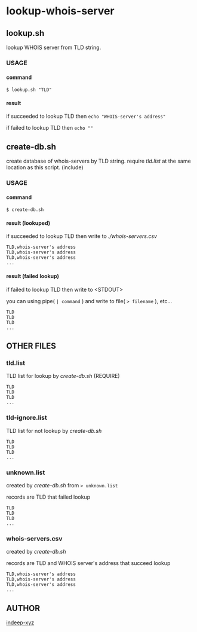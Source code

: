 # lookup-whois-server

## lookup.sh

lookup WHOIS server from TLD string.

### USAGE

#### command

`$ lookup.sh "TLD"`

#### result

if succeeded to lookup TLD then `echo "WHOIS-server's address"`

if failed to lookup TLD then `echo ""`

## create-db.sh

create database of whois-servers by TLD string. require *tld.list* at the same location as this script. (include)

### USAGE

#### command

`$ create-db.sh`

#### result (lookuped)

if succeeded to lookup TLD then write to *./whois-servers.csv*

<pre><code>TLD,whois-server's address
TLD,whois-server's address
TLD,whois-server's address
...
</code></pre>

#### result (failed lookup)

if failed to lookup TLD then write to \<STDOUT\>

you can using pipe( `| command` ) and write to file( `> filename` ), etc...

<pre><code>TLD
TLD
TLD
...
</code></pre>

## OTHER FILES

### tld.list

TLD list for lookup by *create-db.sh* (REQUIRE)

<pre><code>TLD
TLD
TLD
...
</code></pre>

### tld-ignore.list

TLD list for not lookup by *create-db.sh*

<pre><code>TLD
TLD
TLD
...
</code></pre>

### unknown.list

created by *create-db.sh* from `> unknown.list`

records are TLD that failed lookup

<pre><code>TLD
TLD
TLD
...
</code></pre>

### whois-servers.csv

created by *create-db.sh*

records are TLD and WHOIS server's address that succeed lookup

<pre><code>TLD,whois-server's address
TLD,whois-server's address
TLD,whois-server's address
...
</code></pre>

## AUTHOR

[indeep-xyz](http://indeep.xyz/)
